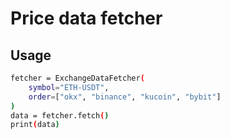 # Price data fetcher

## Usage
```bash
fetcher = ExchangeDataFetcher(
    symbol="ETH-USDT", 
    order=["okx", "binance", "kucoin", "bybit"]
)
data = fetcher.fetch()
print(data)
```